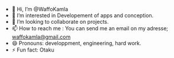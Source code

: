 - 👋 Hi, I’m @WaffoKamla
- 👀 I’m interested in Developement of apps and conception.
- 💞️ I’m looking to collaborate on projects.
- 📫 How to reach me : You can send me an email on my adresse; waffokamla@gmail.com
- 😄 Pronouns: developpment, engineering, hard work.
- ⚡ Fun fact: Otaku
  

<!---
WaffoKamla/WaffoKamla is a ✨ special ✨ repository because its `README.md` (this file) appears on your GitHub profile.
You can click the Preview link to take a look at your changes.
--->

